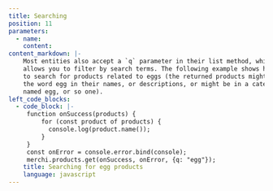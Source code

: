 ```yaml
---
title: Searching
position: 11
parameters:
  - name:
    content:
content_markdown: |-
    Most entities also accept a `q` parameter in their list method, which
    allows you to filter by search terms. The following example shows how
    to search for products related to eggs (the returned products might have
    the word egg in their names, or descriptions, or might be in a category
    named egg, or so one).
left_code_blocks:
  - code_block: |-
     function onSuccess(products) {
         for (const product of products) {
           console.log(product.name());
         }
     }
     const onError = console.error.bind(console);
     merchi.products.get(onSuccess, onError, {q: "egg"});
    title: Searching for egg products
    language: javascript
---
```

